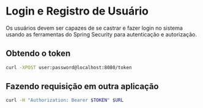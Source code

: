 # Login e Registro de Usuário

Os usuários devem ser capazes de se castrar e fazer login no sistema usando as ferramentas do Spring Security para autenticação e autorização.

## Obtendo o token

```bash
curl -XPOST user:password@localhost:8080/token
```

## Fazendo requisição em outra aplicação

```bash
curl -H "Authorization: Bearer $TOKEN" $URL
```
